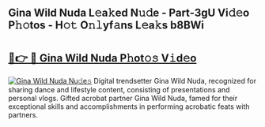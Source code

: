 ## Gina Wild Nuda L𝚎a𝚔ed N𝚞𝚍e - Part-3gU Vi𝚍𝚎o P𝚑𝚘tos - H𝚘𝚝 O𝚗𝚕yf𝚊ns L𝚎a𝚔s b8BWi

# <h2><a href="http://kfciil.oniu.top/?m=Gina+Wild+Nuda">🔗👉 🔴 Gina Wild Nuda P𝚑ot𝚘𝚜 V𝚒d𝚎o</a></h2>

[![Gina Wild Nuda Nu𝚍e𝚜](https://i.imgur.com/0qMVB7G.gif)](http://kfciil.oniu.top/?m=Gina+Wild+Nuda)
Digital trendsetter Gina Wild Nuda, recognized for sharing dance and lifestyle content, consisting of presentations and personal vlogs. Gifted acrobat partner Gina Wild Nuda, famed for their exceptional skills and accomplishments in performing acrobatic feats with partners.  
